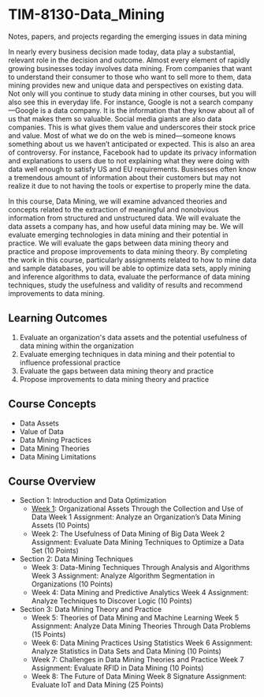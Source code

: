 # TIM-8130-Data_Mining

Notes, papers, and projects regarding the emerging issues in data mining

In nearly every business decision made today, data play a substantial, relevant role in the decision and outcome. Almost every element of rapidly growing businesses today involves data mining. From companies that want to understand their consumer to those who want to sell more to them, data mining provides new and unique data and perspectives on existing data. Not only will you continue to study data mining in other courses, but you will also see this in everyday life. For instance, Google is not a search company—Google is a data company. It is the information that they know about all of us that makes them so valuable. Social media giants are also data companies. This is what gives them value and underscores their stock price and value. Most of what we do on the web is mined—someone knows something about us we haven’t anticipated or expected. This is also an area of controversy. For instance, Facebook had to update its privacy information and explanations to users due to not explaining what they were doing with data well enough to satisfy US and EU requirements. Businesses often know a tremendous amount of information about their customers but may not realize it due to not having the tools or expertise to properly mine the data.

In this course, Data Mining, we will examine advanced theories and concepts related to the extraction of meaningful and nonobvious information from structured and unstructured data. We will evaluate the data assets a company has, and how useful data mining may be. We will evaluate emerging technologies in data mining and their potential in practice. We will evaluate the gaps between data mining theory and practice and propose improvements to data mining theory. By completing the work in this course, particularly assignments related to how to mine data and sample databases, you will be able to optimize data sets, apply mining and inference algorithms to data, evaluate the performance of data mining techniques, study the usefulness and validity of results and recommend improvements to data mining.

## Learning Outcomes

1. Evaluate an organization's data assets and the potential usefulness of data mining within the organization
2. Evaluate emerging techniques in data mining and their potential to influence professional practice
3. Evaluate the gaps between data mining theory and practice
4. Propose improvements to data mining theory and practice

## Course Concepts

- Data Assets
- Value of Data
- Data Mining Practices
- Data Mining Theories
- Data Mining Limitations

## Course Overview

- Section 1: Introduction and Data Optimization
  - [Week 1](Week1_Intro_Data_Optimization): Organizational Assets Through the Collection and Use of Data
    Week 1 Assignment: Analyze an Organization’s Data Mining Assets (10 Points)
  - Week 2: The Usefulness of Data Mining of Big Data
    Week 2 Assignment: Evaluate Data Mining Techniques to Optimize a Data Set (10 Points)
- Section 2: Data Mining Techniques
  - Week 3: Data-Mining Techniques Through Analysis and Algorithms
    Week 3 Assignment: Analyze Algorithm Segmentation in Organizations (10 Points)
  - Week 4: Data Mining and Predictive Analytics
    Week 4 Assignment: Analyze Techniques to Discover Logic (10 Points)
- Section 3: Data Mining Theory and Practice
  - Week 5: Theories of Data Mining and Machine Learning
    Week 5 Assignment: Analyze Data Mining Theories Through Data Problems (15 Points)
  - Week 6: Data Mining Practices Using Statistics
    Week 6 Assignment: Analyze Statistics in Data Sets and Data Mining (10 Points)
  - Week 7: Challenges in Data Mining Theories and Practice
    Week 7 Assignment: Evaluate RFID in Data Mining (10 Points)
  - Week 8: The Future of Data Mining
    Week 8 Signature Assignment: Evaluate IoT and Data Mining (25 Points)
